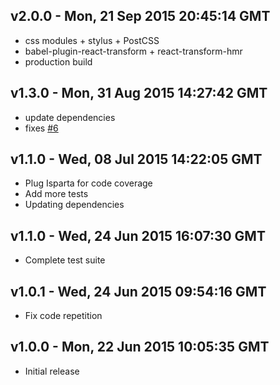v2.0.0 - Mon, 21 Sep 2015 20:45:14 GMT
---------------------------------------

- css modules + stylus + PostCSS
- babel-plugin-react-transform + react-transform-hmr
- production build

v1.3.0 - Mon, 31 Aug 2015 14:27:42 GMT
---------------------------------------

- update dependencies
- fixes [#6](https://github.com/vesparny/react-kickstart/issues/6)

v1.1.0 - Wed, 08 Jul 2015 14:22:05 GMT
---------------------------------------

- Plug Isparta for code coverage
- Add more tests
- Updating dependencies

v1.1.0 - Wed, 24 Jun 2015 16:07:30 GMT
---------------------------------------

- Complete test suite

v1.0.1 - Wed, 24 Jun 2015 09:54:16 GMT
---------------------------------------

- Fix code repetition

v1.0.0 - Mon, 22 Jun 2015 10:05:35 GMT
---------------------------------------

- Initial release
